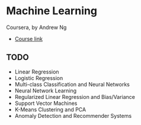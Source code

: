 # Machine Learning

  Coursera, by Andrew Ng
  - [Course link](https://www.coursera.org/learn/machine-learning)
  
## TODO

  - Linear Regression
  - Logistic Regression
  - Multi-class Classification and Neural Networks
  - Neural Network Learning
  - Regularized Linear Regression and Bias/Variance
  - Support Vector Machines
  - K-Means Clustering and PCA
  - Anomaly Detection and Recommender Systems
